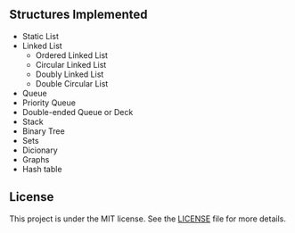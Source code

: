 
## Structures Implemented   

-  Static List
- Linked List
    -  Ordered Linked List
    -  Circular Linked List
    -  Doubly Linked List
    -  Double Circular List  
- Queue
- Priority Queue 
- Double-ended Queue or Deck  
- Stack
- Binary Tree
- Sets
- Dicionary
- Graphs 
- Hash table

## License

This project is under the MIT license. See the [LICENSE](LICENSE) file for more details.
